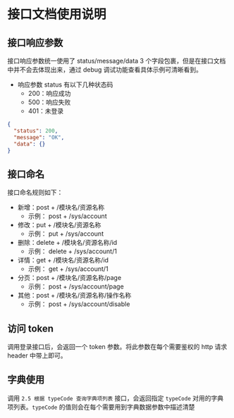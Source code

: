 # 接口文档使用说明

## 接口响应参数

接口响应参数统一使用了 status/message/data 3 个字段包裹，但是在接口文档中并不会去体现出来，通过 debug 调试功能查看具体示例可清晰看到。
- 响应参数 status 有以下几种状态码
    - 200：响应成功
    - 500：响应失败
    - 401：未登录

```json
{
  "status": 200,
  "message": "OK",
  "data": {}
}
```

## 接口命名

接口命名规则如下：

- 新增：post + /模块名/资源名称
    - 示例： post + /sys/account
- 修改：put + /模块名/资源名称
    - 示例： put + /sys/account
- 删除：delete + /模块名/资源名称/id
    - 示例： delete + /sys/account/1
- 详情：get + /模块名/资源名称/id
    - 示例： get + /sys/account/1
- 分页：post + /模块名/资源名称/page
    - 示例： post + /sys/account/page
- 其他：post + /模块名/资源名称/操作名称
    - 示例： post + /sys/account/disable


## 访问 token

调用登录接口后，会返回一个 token 参数。将此参数在每个需要鉴权的 http 请求 header 中带上即可。

## 字典使用

调用 `2.5 根据 typeCode 查询字典项列表` 接口，会返回指定 `typeCode` 对用的字典项列表。`typeCode` 的值则会在每个需要用到字典数据参数中描述清楚